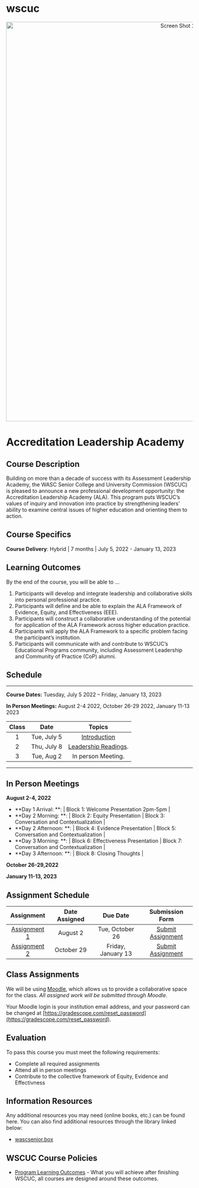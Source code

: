 # wscuc
<p align="center">
  <a href="https://www.wscuc.org/educational-programs/accreditation-leadership-academy/">
    <img width="1079" alt="Screen Shot 2022-06-16 at 3 40 03 PM" src="https://user-images.githubusercontent.com/108366364/176271404-3af2d922-0335-4398-83c7-d762bdd4ce82.png">

  </a>
</p>

# Accreditation Leadership Academy


## Course Description

Building on more than a decade of success with its Assessment Leadership Academy, the WASC Senior College and University Commission (WSCUC) is pleased to announce a new professional development opportunity: the Accreditation Leadership Academy (ALA). This program puts WSCUC’s values of inquiry and innovation into practice by strengthening leaders’ ability to examine central issues of higher education and orienting them to action.


## Course Specifics

**Course Delivery**: Hybrid | 7 months | July 5, 2022 - January 13, 2023


## Learning Outcomes


By the end of the course, you will be able to ...

1.	Participants will develop and integrate leadership and collaborative skills into personal professional practice.
2.	Participants will define and be able to explain the ALA Framework of Evidence, Equity, and Effectiveness (EEE).
3.	Participants will construct a collaborative understanding of the potential for application of the ALA Framework across higher education practice. 
4.	Participants will apply the ALA Framework to a specific problem facing the participant’s institution.
5.	Participants will communicate with and contribute to WSCUC’s Educational Programs community, including Assessment Leadership and Community of Practice (CoP) alumni.




## Schedule

---


**Course Dates:** Tuesday, July 5 2022 – Friday, January 13, 2023 

**In Person Meetings:** August 2-4 2022, October 26-29 2022, January 11-13 2023

| Class |          Date          |                 Topics                  |
|:-----------:|:---------------------------:|:----------------------------------------------:|
|  1 |  Tue, July 5         |    [Introduction]   |  
|  2 |  Thu, July 8         |   [Leadership Readings].    |
| 3 |  Tue, Aug 2       |   In person Meeting.   |


---



[Introduction]: Lessons/Lesson1.md
[Leadership Readings]: Lessons/Lesson2.md
[Lesson 3]: Lessons/Lesson3.md
[Lesson 4]: Lessons/Lesson4.md
[Lesson 5]: Lessons/Lesson5.md
[Lesson 6]: Lessons/Lesson6.md
[Lesson 7]: Lessons/Lesson7.md
[Lesson 8]: Lessons/Lesson8.md
[Lesson 9]: Lessons/Lesson9.md
[Lesson 10]: Lessons/Lesson10.md
[Lesson 11]: Lessons/Lesson11.md
[Lesson 12]: Lessons/Lesson12.md
[Lesson 13]: Lessons/Lesson13.md
[Lesson 14]: Lessons/Lesson14.md
[Lesson 15]: Lessons/Lesson14.md
[Lesson 16]: Lessons/Lesson14.md
[Lesson 17]: Lessons/Lesson14.md
[Lesson 18]: Lessons/Lesson14.md
[Lesson 19]: Lessons/Lesson14.md
[Lesson 20]: Lessons/Lesson14.md


## In Person Meetings
**August 2-4, 2022**

- **Day 1 Arrival: **:  | Block 1: Welcome Presentation 2pm-5pm  |
- **Day 2 Morning: **: | Block 2: Equity Presentation | Block 3: Conversation and Contextualization |
- **Day 2 Afternoon: **: | Block 4: Evidence Presentation   | Block 5: Conversation and Contextualization  |
- **Day 3 Morning: **: | Block 6: Effectiveness Presentation   | Block 7: Conversation and Contextualization |
- **Day 3 Afternoon: **: | Block 8: Closing Thoughts |

**October 26-29,2022**

**January 11-13, 2023**


## Assignment Schedule 


|                        Assignment                         | Date Assigned |   Due Date   |            Submission Form           |
|:---------------------------------------------------------:|:-------------:|:------------:|:------------------------------------:|
| [Assignment 1](makeschool.com)                      |  August 2  |  Tue, October 26 | [Submit Assignment](makeschool.com)  |
| [Assignment 2](makeschool.com)                      |  October 29    |  Friday, January 13   | [Submit Assignment](makeschool.com)  |


## Class Assignments

We will be using [Moodle](https://wscuc.moodlecloud.com/), which allows us to provide a collaborative space for the class. *All assigned work will be submitted through Moodle.*


Your Moodle login is your institution email address, and your password can be changed at [https://gradescope.com/reset_password](https://gradescope.com/reset_password). 


## Evaluation


To pass this course you must meet the following requirements:

- Complete all required assignments 
- Attend all in person meetings
- Contribute to the collective framework of Equity, Evidence and Effectivness

##  Information Resources

Any additional resources you may need (online books, etc.) can be found here. You can also find additional resources through the library linked below:

- [wascsenior.box](https://wascsenior.box.com/s/7chkbdsrvgqcqpgyccucsh8ipoc9mz7x)



## WSCUC Course Policies

- [Program Learning Outcomes](https://make.sc/program-learning-outcomes) - What you will achieve after finishing WSCUC, all courses are designed around these outcomes.

